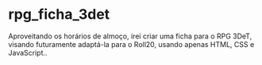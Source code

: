 # rpg_ficha_3det
 Aproveitando os horários de almoço, irei criar uma ficha para o RPG 3DeT, visando futuramente adaptá-la para o Roll20, usando apenas HTML, CSS e JavaScript..

